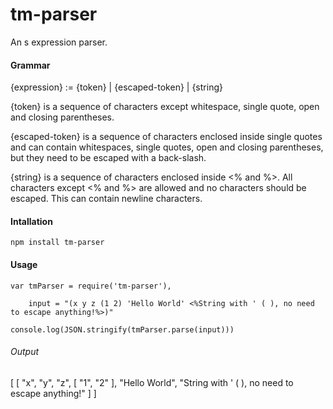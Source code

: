 # tm-parser
An s expression parser.

#### Grammar

{expression} := {token} | {escaped-token} | {string}

{token} is a sequence of characters except whitespace, single quote, open and closing parentheses.

{escaped-token} is a sequence of characters enclosed inside single quotes and can contain whitespaces, single quotes, open and closing parentheses, but they need to be escaped with a back-slash.

{string} is a sequence of characters enclosed inside <% and %>.  All characters except <% and %> are allowed and no characters should be escaped. This can contain newline characters.

#### Intallation
```
npm install tm-parser
```

#### Usage
```
var tmParser = require('tm-parser'),

	input = "(x y z (1 2) 'Hello World' <%String with ' ( ), no need to escape anything!%>)"

console.log(JSON.stringify(tmParser.parse(input)))
```

###### Output

[
    [
        "x",
        "y",
        "z",
        [
            "1",
            "2"
        ],
        "Hello World",
        "String with ' ( ), no need to escape anything!"
    ]
]

